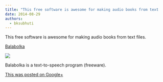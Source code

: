 ```yaml
---
title: "This free software is awesome for making audio books from text files."
date: 2014-08-29
authors: 
  - bksubhuti
---
```


This free software is awesome for making audio books from text files. ﻿

[Balabolka](http://www.cross-plus-a.com/balabolka.htm)

[![](https://lh4.googleusercontent.com/proxy/34xmyFxR8pVCqgm7bvhkXKChpD3q5rloF3920pZb7urdC1U5w5-D1yykGWYjRC4vASS6tHpNdyvE=w506-h303-p)](http://www.cross-plus-a.com/balabolka.htm)

Balabolka is a text-to-speech program (freeware).

[This was posted on Google+](https://plus.google.com/+BhikkhuSubhuti/posts/jG8TmKKu7mn)